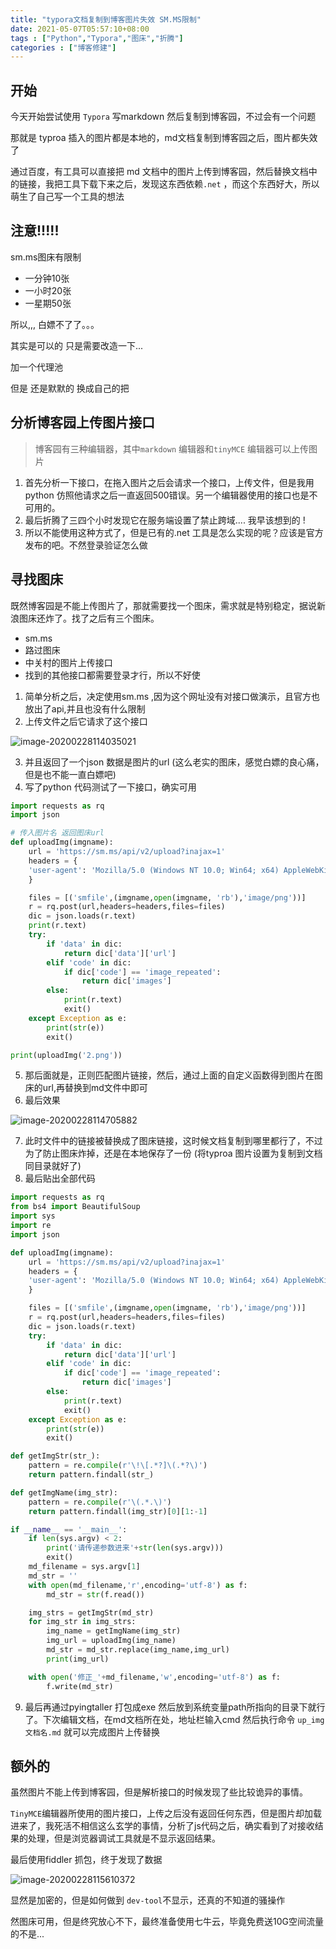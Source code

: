 ```yaml
---
title: "typora文档复制到博客图片失效 SM.MS限制"
date: 2021-05-07T05:57:10+08:00
tags : ["Python","Typora","图床","折腾"]
categories : ["博客修建"]
---
```


## 开始

今天开始尝试使用 `Typora` 写markdown 然后复制到博客园，不过会有一个问题

那就是 typroa 插入的图片都是本地的，md文档复制到博客园之后，图片都失效了

通过百度，有工具可以直接把 md 文档中的图片上传到博客园，然后替换文档中的链接，我把工具下载下来之后，发现这东西依赖`.net` ，而这个东西好大，所以萌生了自己写一个工具的想法



## 注意!!!!!

sm.ms图床有限制

+ 一分钟10张
+ 一小时20张
+ 一星期50张

所以,,, 白嫖不了了。。。

其实是可以的 只是需要改造一下... 

加一个代理池

但是  还是默默的 换成自己的把



## 分析博客园上传图片接口

> 博客园有三种编辑器，其中`markdown` 编辑器和`tinyMCE` 编辑器可以上传图片

1. 首先分析一下接口，在拖入图片之后会请求一个接口，上传文件，但是我用python 仿照他请求之后一直返回500错误。另一个编辑器使用的接口也是不可用的。
2. 最后折腾了三四个小时发现它在服务端设置了禁止跨域.... 我早该想到的 !
3. 所以不能使用这种方式了，但是已有的.net 工具是怎么实现的呢？应该是官方发布的吧。不然登录验证怎么做



## 寻找图床

既然博客园是不能上传图片了，那就需要找一个图床，需求就是特别稳定，据说新浪图床还炸了。找了之后有三个图床。

+ sm.ms
+ 路过图床
+ 中关村的图片上传接口
+ 找到的其他接口都需要登录才行，所以不好使

1. 简单分析之后，决定使用sm.ms ,因为这个网址没有对接口做演示，且官方也放出了api,并且也没有什么限制
2. 上传文件之后它请求了这个接口

![image-20200228114035021](https://qiniusave.xint.top/img/dPvhbAXFLuCkDjH.png)

3. 并且返回了一个json 数据是图片的url (这么老实的图床，感觉白嫖的良心痛，但是也不能一直白嫖吧)
4. 写了python 代码测试了一下接口，确实可用

```python
import requests as rq
import json

# 传入图片名 返回图床url
def uploadImg(imgname):
    url = 'https://sm.ms/api/v2/upload?inajax=1'
    headers = {
    'user-agent': 'Mozilla/5.0 (Windows NT 10.0; Win64; x64) AppleWebKit/537.36 (KHTML, like Gecko) Chrome/80.0.3987.122 Safari/537.36 Edg/80.0.361.62',
    }

    files = [('smfile',(imgname,open(imgname, 'rb'),'image/png'))]
    r = rq.post(url,headers=headers,files=files)
    dic = json.loads(r.text)
    print(r.text)
    try:
        if 'data' in dic:
            return dic['data']['url']
        elif 'code' in dic:
            if dic['code'] == 'image_repeated':
                return dic['images']
        else:
            print(r.text)
            exit()
    except Exception as e:
        print(str(e))
        exit()

print(uploadImg('2.png'))

```

5. 那后面就是，正则匹配图片链接，然后，通过上面的自定义函数得到图片在图床的url,再替换到md文件中即可
6. 最后效果

![image-20200228114705882](https://qiniusave.xint.top/img/l8zqLFwbVBgu1AK.png)

7. 此时文件中的链接被替换成了图床链接，这时候文档复制到哪里都行了，不过为了防止图床炸掉，还是在本地保存了一份 (将typroa 图片设置为复制到文档同目录就好了)
8. 最后贴出全部代码

```Python
import requests as rq
from bs4 import BeautifulSoup
import sys
import re
import json

def uploadImg(imgname):
    url = 'https://sm.ms/api/v2/upload?inajax=1'
    headers = {
    'user-agent': 'Mozilla/5.0 (Windows NT 10.0; Win64; x64) AppleWebKit/537.36 (KHTML, like Gecko) Chrome/80.0.3987.122 Safari/537.36 Edg/80.0.361.62',
    }

    files = [('smfile',(imgname,open(imgname, 'rb'),'image/png'))]
    r = rq.post(url,headers=headers,files=files)
    dic = json.loads(r.text)
    try:
        if 'data' in dic:
            return dic['data']['url']
        elif 'code' in dic:
            if dic['code'] == 'image_repeated':
                return dic['images']
        else:
            print(r.text)
            exit()
    except Exception as e:
        print(str(e))
        exit()

def getImgStr(str_):
    pattern = re.compile(r'\!\[.*?]\(.*?\)')
    return pattern.findall(str_)

def getImgName(img_str):
    pattern = re.compile(r'\(.*.\)')
    return pattern.findall(img_str)[0][1:-1]

if __name__ == '__main__':
    if len(sys.argv) < 2:
        print('请传递参数进来'+str(len(sys.argv)))
        exit()
    md_filename = sys.argv[1]
    md_str = ''
    with open(md_filename,'r',encoding='utf-8') as f:
        md_str = str(f.read())

    img_strs = getImgStr(md_str)
    for img_str in img_strs:
        img_name = getImgName(img_str)
        img_url = uploadImg(img_name)
        md_str = md_str.replace(img_name,img_url)
        print(img_url)

    with open('修正_'+md_filename,'w',encoding='utf-8') as f:
        f.write(md_str)

```

9. 最后再通过pyingtaller 打包成exe 然后放到系统变量path所指向的目录下就行了。下次编辑文档，在md文档所在处，地址栏输入cmd 然后执行命令 `up_img 文档名.md` 就可以完成图片上传替换



## 额外的

虽然图片不能上传到博客园，但是解析接口的时候发现了些比较诡异的事情。
	
`TinyMCE`编辑器所使用的图片接口，上传之后没有返回任何东西，但是图片却加载进来了，我死活不相信这么玄学的事情，分析了js代码之后，确实看到了对接收结果的处理，但是浏览器调试工具就是不显示返回结果。
	
最后使用fiddler 抓包，终于发现了数据

![image-20200228115610372](https://qiniusave.xint.top/img/2x8zWlfCcyQwi7E.png)

显然是加密的，但是如何做到 `dev-tool`不显示，还真的不知道的骚操作
	
然图床可用，但是终究放心不下，最终准备使用七牛云，毕竟免费送10G空间流量的不是...